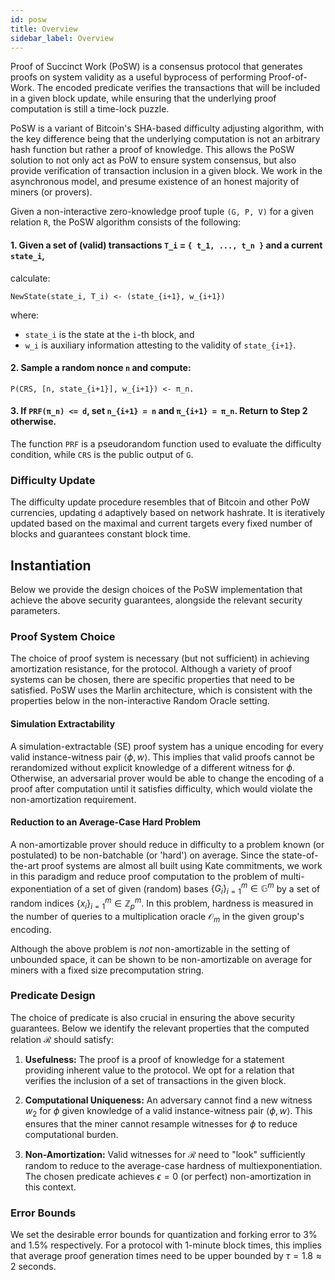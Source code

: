 ```yaml
---
id: posw
title: Overview
sidebar_label: Overview
---
```


Proof of Succinct Work (PoSW) is a consensus protocol that generates proofs on system validity as
a useful byprocess of performing Proof-of-Work.
The encoded predicate verifies the transactions that will be included in a given block update,
while ensuring that the underlying proof computation is still a time-lock puzzle.

PoSW is a variant of Bitcoin's SHA-based difficulty adjusting algorithm,
with the key difference being that the underlying computation is not an arbitrary hash function
but rather a proof of knowledge. This allows the PoSW solution to not only act as PoW to ensure system consensus,
but also provide verification of transaction inclusion in a given block.
We work in the asynchronous model, and presume existence of an honest majority of miners (or provers). 

Given a non-interactive zero-knowledge proof tuple `(G, P, V)`
for a given relation `R`, the PoSW algorithm consists of the following:

#### 1. Given a set of (valid) transactions `T_i` = `{ t_1, ..., t_n }` and a current `state_i`,
calculate:
```
NewState(state_i, T_i) <- (state_{i+1}, w_{i+1})
```
where:
- `state_i` is the state at the `i`-th block, and
- `w_i` is auxiliary information attesting to the validity of `state_{i+1}`.

#### 2. Sample a random nonce `n` and compute:
```
P(CRS, [n, state_{i+1}], w_{i+1}) <- π_n.
```

#### 3. If `PRF(π_n) <= d`, set `n_{i+1} = n` and `π_{i+1} = π_n`. Return to Step 2 otherwise.

The function `PRF` is a pseudorandom function used to evaluate the difficulty condition,
while `CRS` is the public output of `G`.

### Difficulty Update

The difficulty update procedure resembles that of Bitcoin and other PoW currencies,
updating `d` adaptively based on network hashrate.
It is iteratively updated based on the maximal and current targets every fixed number of blocks
and guarantees constant block time.

## Instantiation

Below we provide the design choices of the PoSW implementation that achieve the above security guarantees, alongside the relevant security parameters.

### Proof System Choice

The choice of proof system is necessary (but not sufficient) in achieving amortization resistance, for the protocol. Although a variety of proof systems can be chosen, there are specific properties that need to be satisfied. PoSW uses the Marlin architecture, which is consistent with the properties below in the non-interactive Random Oracle setting.

#### Simulation Extractability
A simulation-extractable (SE) proof system has a unique encoding for every valid instance-witness pair $\langle \phi, w\rangle.$ This implies that valid proofs cannot be rerandomized without explicit knowledge of a different witness for $\phi$. Otherwise, an adversarial prover would be able to change the encoding of a proof after computation until it satisfies difficulty, which would violate the non-amortization requirement.

#### Reduction to an Average-Case Hard Problem

A non-amortizable prover should reduce in difficulty to a problem known (or postulated) to be non-batchable (or 'hard') on average. Since the state-of-the-art proof systems are almost all built using Kate commitments, we work in this paradigm and reduce proof computation to the problem of multi-exponentiation of a set of given (random) bases $\{G_i\}_{i = 1}^m \in \mathbb{G}^m$ by a set of random indices $\{x_i\}_{i  =1}^m \in \mathbb{Z}_p^m$. In this problem, hardness is measured in the number of queries to a multiplication oracle $\mathcal{O}_m$ in the given group's encoding.

Although the above problem is *not* non-amortizable in the setting of unbounded space, it can be shown to be non-amortizable on average for miners with a fixed size precomputation string.

### Predicate Design

The choice of predicate is also crucial in ensuring the above security guarantees. Below we identify the relevant properties that the computed relation $\mathcal{R}$ should satisfy:

1. **Usefulness:** The proof is a proof of knowledge for a statement providing inherent value to the protocol. We opt for a relation that verifies the inclusion of a set of transactions in the given block.

2. **Computational Uniqueness:** An adversary cannot find a new witness $w_2$ for $\phi$ given knowledge of a valid instance-witness pair $\langle \phi, w\rangle$. This ensures that the miner cannot resample witnesses for $\phi$ to reduce computational burden.

3. **Non-Amortization:** Valid witnesses for $\mathcal{R}$ need to "look" sufficiently random to reduce to the average-case hardness of multiexponentiation. The chosen predicate achieves $\epsilon = 0$ (or perfect) non-amortization in this context.


### Error Bounds

We set the desirable error bounds for quantization and forking error to $3\%$ and $1.5\%$ respectively. For a protocol with $1$-minute block times, this implies that average proof generation times need to be upper bounded by $\tau = 1.8 \approx 2$ seconds.
